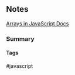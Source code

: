 # 



## Notes

[Arrays in JavaScript Docs](https://developer.mozilla.org/en-US/docs/Web/JavaScript/Reference/Global_Objects/Array) 



### Summary 




#### Tags

#javascript 